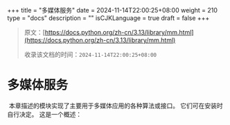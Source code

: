 +++
title = "多媒体服务"
date = 2024-11-14T22:00:25+08:00
weight = 210
type = "docs"
description = ""
isCJKLanguage = true
draft = false
+++

> 原文：[https://docs.python.org/zh-cn/3.13/library/mm.html](https://docs.python.org/zh-cn/3.13/library/mm.html)
>
> 收录该文档的时间：`2024-11-14T22:00:25+08:00`

# 多媒体服务

​	本章描述的模块实现了主要用于多媒体应用的各种算法或接口。 它们可在安装时自行决定。 这是一个概述：
